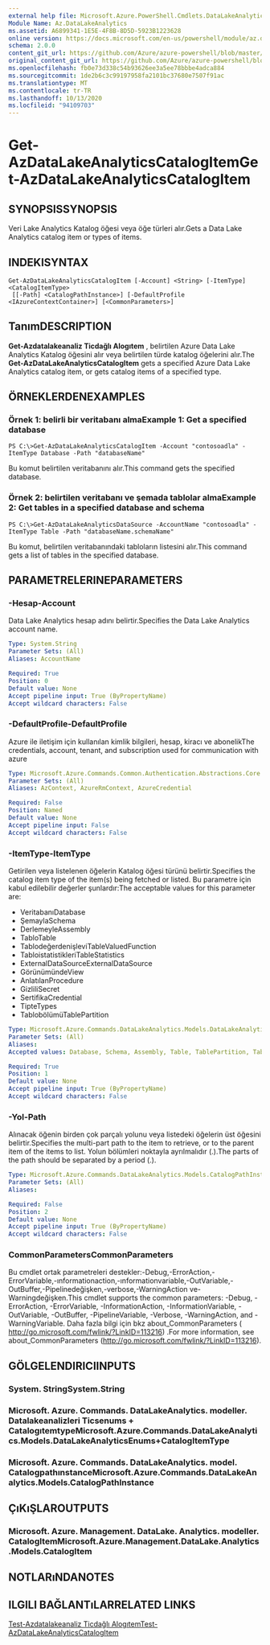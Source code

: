 ```yaml
---
external help file: Microsoft.Azure.PowerShell.Cmdlets.DataLakeAnalytics.dll-Help.xml
Module Name: Az.DataLakeAnalytics
ms.assetid: A6899341-1E5E-4F8B-8D5D-5923B1223628
online version: https://docs.microsoft.com/en-us/powershell/module/az.datalakeanalytics/get-azdatalakeanalyticscatalogitem
schema: 2.0.0
content_git_url: https://github.com/Azure/azure-powershell/blob/master/src/DataLakeAnalytics/DataLakeAnalytics/help/Get-AzDataLakeAnalyticsCatalogItem.md
original_content_git_url: https://github.com/Azure/azure-powershell/blob/master/src/DataLakeAnalytics/DataLakeAnalytics/help/Get-AzDataLakeAnalyticsCatalogItem.md
ms.openlocfilehash: fb0e73d338c54b93626ee3a5ee78bbbe4adca884
ms.sourcegitcommit: 1de2b6c3c99197958fa2101bc37680e7507f91ac
ms.translationtype: MT
ms.contentlocale: tr-TR
ms.lasthandoff: 10/13/2020
ms.locfileid: "94109703"
---
```

# <span data-ttu-id="fcdb1-101">Get-AzDataLakeAnalyticsCatalogItem</span><span class="sxs-lookup"><span data-stu-id="fcdb1-101">Get-AzDataLakeAnalyticsCatalogItem</span></span>

## <span data-ttu-id="fcdb1-102">SYNOPSIS</span><span class="sxs-lookup"><span data-stu-id="fcdb1-102">SYNOPSIS</span></span>
<span data-ttu-id="fcdb1-103">Veri Lake Analytics Katalog öğesi veya öğe türleri alır.</span><span class="sxs-lookup"><span data-stu-id="fcdb1-103">Gets a Data Lake Analytics catalog item or types of items.</span></span>

## <span data-ttu-id="fcdb1-104">INDEKI</span><span class="sxs-lookup"><span data-stu-id="fcdb1-104">SYNTAX</span></span>

```
Get-AzDataLakeAnalyticsCatalogItem [-Account] <String> [-ItemType] <CatalogItemType>
 [[-Path] <CatalogPathInstance>] [-DefaultProfile <IAzureContextContainer>] [<CommonParameters>]
```

## <span data-ttu-id="fcdb1-105">Tanım</span><span class="sxs-lookup"><span data-stu-id="fcdb1-105">DESCRIPTION</span></span>
<span data-ttu-id="fcdb1-106">**Get-Azdatalakeanaliz Ticdağlı Alogıtem** , belirtilen Azure Data Lake Analytics Katalog öğesini alır veya belirtilen türde katalog öğelerini alır.</span><span class="sxs-lookup"><span data-stu-id="fcdb1-106">The **Get-AzDataLakeAnalyticsCatalogItem** gets a specified Azure Data Lake Analytics catalog item, or gets catalog items of a specified type.</span></span>

## <span data-ttu-id="fcdb1-107">ÖRNEKLERDEN</span><span class="sxs-lookup"><span data-stu-id="fcdb1-107">EXAMPLES</span></span>

### <span data-ttu-id="fcdb1-108">Örnek 1: belirli bir veritabanı alma</span><span class="sxs-lookup"><span data-stu-id="fcdb1-108">Example 1: Get a specified database</span></span>
```
PS C:\>Get-AzDataLakeAnalyticsCatalogItem -Account "contosoadla" -ItemType Database -Path "databaseName"
```

<span data-ttu-id="fcdb1-109">Bu komut belirtilen veritabanını alır.</span><span class="sxs-lookup"><span data-stu-id="fcdb1-109">This command gets the specified database.</span></span>

### <span data-ttu-id="fcdb1-110">Örnek 2: belirtilen veritabanı ve şemada tablolar alma</span><span class="sxs-lookup"><span data-stu-id="fcdb1-110">Example 2: Get tables in a specified database and schema</span></span>
```
PS C:\>Get-AzDataLakeAnalyticsDataSource -AccountName "contosoadla" -ItemType Table -Path "databaseName.schemaName"
```

<span data-ttu-id="fcdb1-111">Bu komut, belirtilen veritabanındaki tabloların listesini alır.</span><span class="sxs-lookup"><span data-stu-id="fcdb1-111">This command gets a list of tables in the specified database.</span></span>

## <span data-ttu-id="fcdb1-112">PARAMETRELERINE</span><span class="sxs-lookup"><span data-stu-id="fcdb1-112">PARAMETERS</span></span>

### <span data-ttu-id="fcdb1-113">-Hesap</span><span class="sxs-lookup"><span data-stu-id="fcdb1-113">-Account</span></span>
<span data-ttu-id="fcdb1-114">Data Lake Analytics hesap adını belirtir.</span><span class="sxs-lookup"><span data-stu-id="fcdb1-114">Specifies the Data Lake Analytics account name.</span></span>

```yaml
Type: System.String
Parameter Sets: (All)
Aliases: AccountName

Required: True
Position: 0
Default value: None
Accept pipeline input: True (ByPropertyName)
Accept wildcard characters: False
```

### <span data-ttu-id="fcdb1-115">-DefaultProfile</span><span class="sxs-lookup"><span data-stu-id="fcdb1-115">-DefaultProfile</span></span>
<span data-ttu-id="fcdb1-116">Azure ile iletişim için kullanılan kimlik bilgileri, hesap, kiracı ve abonelik</span><span class="sxs-lookup"><span data-stu-id="fcdb1-116">The credentials, account, tenant, and subscription used for communication with azure</span></span>

```yaml
Type: Microsoft.Azure.Commands.Common.Authentication.Abstractions.Core.IAzureContextContainer
Parameter Sets: (All)
Aliases: AzContext, AzureRmContext, AzureCredential

Required: False
Position: Named
Default value: None
Accept pipeline input: False
Accept wildcard characters: False
```

### <span data-ttu-id="fcdb1-117">-ItemType</span><span class="sxs-lookup"><span data-stu-id="fcdb1-117">-ItemType</span></span>
<span data-ttu-id="fcdb1-118">Getirilen veya listelenen öğelerin Katalog öğesi türünü belirtir.</span><span class="sxs-lookup"><span data-stu-id="fcdb1-118">Specifies the catalog item type of the item(s) being fetched or listed.</span></span>
<span data-ttu-id="fcdb1-119">Bu parametre için kabul edilebilir değerler şunlardır:</span><span class="sxs-lookup"><span data-stu-id="fcdb1-119">The acceptable values for this parameter are:</span></span>
- <span data-ttu-id="fcdb1-120">Veritabanı</span><span class="sxs-lookup"><span data-stu-id="fcdb1-120">Database</span></span>
- <span data-ttu-id="fcdb1-121">Şemayla</span><span class="sxs-lookup"><span data-stu-id="fcdb1-121">Schema</span></span>
- <span data-ttu-id="fcdb1-122">Derlemeyle</span><span class="sxs-lookup"><span data-stu-id="fcdb1-122">Assembly</span></span>
- <span data-ttu-id="fcdb1-123">Tablo</span><span class="sxs-lookup"><span data-stu-id="fcdb1-123">Table</span></span>
- <span data-ttu-id="fcdb1-124">Tablodeğerdenişlevi</span><span class="sxs-lookup"><span data-stu-id="fcdb1-124">TableValuedFunction</span></span>
- <span data-ttu-id="fcdb1-125">Tabloistatistikleri</span><span class="sxs-lookup"><span data-stu-id="fcdb1-125">TableStatistics</span></span>
- <span data-ttu-id="fcdb1-126">ExternalDataSource</span><span class="sxs-lookup"><span data-stu-id="fcdb1-126">ExternalDataSource</span></span>
- <span data-ttu-id="fcdb1-127">Görünümünde</span><span class="sxs-lookup"><span data-stu-id="fcdb1-127">View</span></span>
- <span data-ttu-id="fcdb1-128">Anlatılan</span><span class="sxs-lookup"><span data-stu-id="fcdb1-128">Procedure</span></span>
- <span data-ttu-id="fcdb1-129">Gizlili</span><span class="sxs-lookup"><span data-stu-id="fcdb1-129">Secret</span></span>
- <span data-ttu-id="fcdb1-130">Sertifika</span><span class="sxs-lookup"><span data-stu-id="fcdb1-130">Credential</span></span>
- <span data-ttu-id="fcdb1-131">Tipte</span><span class="sxs-lookup"><span data-stu-id="fcdb1-131">Types</span></span>
- <span data-ttu-id="fcdb1-132">Tablobölümü</span><span class="sxs-lookup"><span data-stu-id="fcdb1-132">TablePartition</span></span>

```yaml
Type: Microsoft.Azure.Commands.DataLakeAnalytics.Models.DataLakeAnalyticsEnums+CatalogItemType
Parameter Sets: (All)
Aliases:
Accepted values: Database, Schema, Assembly, Table, TablePartition, TableValuedFunction, TableStatistics, ExternalDataSource, View, Procedure, Secret, Credential, Types, Package

Required: True
Position: 1
Default value: None
Accept pipeline input: True (ByPropertyName)
Accept wildcard characters: False
```

### <span data-ttu-id="fcdb1-133">-Yol</span><span class="sxs-lookup"><span data-stu-id="fcdb1-133">-Path</span></span>
<span data-ttu-id="fcdb1-134">Alınacak öğenin birden çok parçalı yolunu veya listedeki öğelerin üst öğesini belirtir.</span><span class="sxs-lookup"><span data-stu-id="fcdb1-134">Specifies the multi-part path to the item to retrieve, or to the parent item of the items to list.</span></span>
<span data-ttu-id="fcdb1-135">Yolun bölümleri noktayla ayrılmalıdır (.).</span><span class="sxs-lookup"><span data-stu-id="fcdb1-135">The parts of the path should be separated by a period (.).</span></span>

```yaml
Type: Microsoft.Azure.Commands.DataLakeAnalytics.Models.CatalogPathInstance
Parameter Sets: (All)
Aliases:

Required: False
Position: 2
Default value: None
Accept pipeline input: True (ByPropertyName)
Accept wildcard characters: False
```

### <span data-ttu-id="fcdb1-136">CommonParameters</span><span class="sxs-lookup"><span data-stu-id="fcdb1-136">CommonParameters</span></span>
<span data-ttu-id="fcdb1-137">Bu cmdlet ortak parametreleri destekler:-Debug,-ErrorAction,-ErrorVariable,-ınformationaction,-ınformationvariable,-OutVariable,-OutBuffer,-Pipelinedeğişken,-verbose,-WarningAction ve-Warningdeğişken.</span><span class="sxs-lookup"><span data-stu-id="fcdb1-137">This cmdlet supports the common parameters: -Debug, -ErrorAction, -ErrorVariable, -InformationAction, -InformationVariable, -OutVariable, -OutBuffer, -PipelineVariable, -Verbose, -WarningAction, and -WarningVariable.</span></span> <span data-ttu-id="fcdb1-138">Daha fazla bilgi için bkz about_CommonParameters ( http://go.microsoft.com/fwlink/?LinkID=113216) .</span><span class="sxs-lookup"><span data-stu-id="fcdb1-138">For more information, see about_CommonParameters (http://go.microsoft.com/fwlink/?LinkID=113216).</span></span>

## <span data-ttu-id="fcdb1-139">GÖLGELENDIRICI</span><span class="sxs-lookup"><span data-stu-id="fcdb1-139">INPUTS</span></span>

### <span data-ttu-id="fcdb1-140">System. String</span><span class="sxs-lookup"><span data-stu-id="fcdb1-140">System.String</span></span>

### <span data-ttu-id="fcdb1-141">Microsoft. Azure. Commands. DataLakeAnalytics. modeller. Datalakeanalizleri Ticsenums + Catalogıtemtype</span><span class="sxs-lookup"><span data-stu-id="fcdb1-141">Microsoft.Azure.Commands.DataLakeAnalytics.Models.DataLakeAnalyticsEnums+CatalogItemType</span></span>

### <span data-ttu-id="fcdb1-142">Microsoft. Azure. Commands. DataLakeAnalytics. model. Catalogpathınstance</span><span class="sxs-lookup"><span data-stu-id="fcdb1-142">Microsoft.Azure.Commands.DataLakeAnalytics.Models.CatalogPathInstance</span></span>

## <span data-ttu-id="fcdb1-143">ÇıKıŞLAR</span><span class="sxs-lookup"><span data-stu-id="fcdb1-143">OUTPUTS</span></span>

### <span data-ttu-id="fcdb1-144">Microsoft. Azure. Management. DataLake. Analytics. modeller. CatalogItem</span><span class="sxs-lookup"><span data-stu-id="fcdb1-144">Microsoft.Azure.Management.DataLake.Analytics.Models.CatalogItem</span></span>

## <span data-ttu-id="fcdb1-145">NOTLARıNDA</span><span class="sxs-lookup"><span data-stu-id="fcdb1-145">NOTES</span></span>

## <span data-ttu-id="fcdb1-146">ILGILI BAĞLANTıLAR</span><span class="sxs-lookup"><span data-stu-id="fcdb1-146">RELATED LINKS</span></span>

[<span data-ttu-id="fcdb1-147">Test-Azdatalakeanaliz Ticdağlı Alogıtem</span><span class="sxs-lookup"><span data-stu-id="fcdb1-147">Test-AzDataLakeAnalyticsCatalogItem</span></span>](./Test-AzDataLakeAnalyticsCatalogItem.md)


